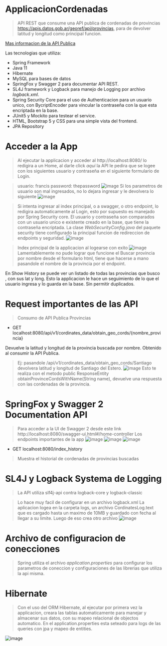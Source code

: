 # ApplicacionCordenadas
>API REST que consume una API publica de cordenadas de provincias https://apis.datos.gob.ar/georef/api/provincias, para de devolver latitud y longitud como principal funcion.

[Mas informacion de la API Publica](https://datosgobar.github.io/georef-ar-api/)

Las tecnologias que utiliza:

- Spring Framework
- Java 11
- Hibernate
- MySQL para bases de datos
- SpringFox y Swagger 2 para documentar API REST.
- SL4J framework y Logback para manejo de Logging por archivo *logback.xml*.
- Spring Security Core para el uso de Authenticacion para un usuario unico, con BycriptEncoder para vincular la contraseña con la que esta encriptada en la base.
- JUnit5 y Mockito para testear el service.
- HTML, Bootstrap 5 y CSS para una simple vista del frontend.
- JPA Repository

# Acceder a la App
>Al ejecutar la applicacion y acceder al http://localhost:8080/ lo redigira a un Home, al darle click *aqui* la API le pedira que se logee con los siguientes usuario y contraseña en el siguiente formulario de Login.

>usuario: francis
>password: thepassword
![image](https://user-images.githubusercontent.com/69681105/174823954-8249f2d1-ca80-4b11-90d9-2c80109b8e71.png)
>Si los parametros de usuario son mal ingresados, no lo dejara ingresar y le devolvera lo siguiente
![image](https://user-images.githubusercontent.com/69681105/174816034-779a2894-4fe6-4f95-b503-204d5be106ab.png)

>Si intenta ingresar al index principal, o a swagger, o otro endpoint, lo redigira automaticamente al Login, esto por supuesto es manejado por Spring Security core.
>El usuario y contraseña son comparados con un usuario unico e existente creado en la base, que tiene la contraseña encriptada.
La clase *WebSecurityConfig.java* del paquete security tiene configurado la principal funcion de redireccion de endpoints y seguridad.
![image](https://user-images.githubusercontent.com/69681105/174817148-9adae315-2e73-4d1b-86c1-7e0d66aa42e8.png)

>Index principal de la applicacion al logearse con exito
![image](https://user-images.githubusercontent.com/69681105/174819686-466b47e9-1f40-4057-9f32-80d5bea78885.png)
Lamentablemente no pude lograr que funcione el Buscar provincia por nombre desde el formulario html, tiene que hacerse a mano pasandole el nombre de la provincia por el endpoint.

En Show History se puede ver un listado de todas las provincias que busco , con sus lat y long. Esto la applicacion le hace un seguimiento de lo que el usuario ingresa y lo guarda en la base. Sin permitir duplicados.


# Request importantes de las API

> Consumo de API Publica Provincias
* GET localhost:8080/api/v1/cordinates_data/obtain_geo_cords/{nombre_provincia}

Devuelve la latitud y longitud de la provincia buscada por nombre. Obtenido al consumir la API Publica.
>Ej: pasandole /api/v1/cordinates_data/obtain_geo_cords/Santiago devolvera latitud y longitud de Santiago del Estero.
![image](https://user-images.githubusercontent.com/69681105/174812268-ce477b03-e782-46e5-bec0-ec5a763e500c.png)
Esto te realiza con el metodo public ResponseEntity<String> obtainProvinceCordsWithName(String name), devuelve una respuesta con las
cordenadas de la provincia.

# SpringFox y Swagger 2 Documentation API
>Para acceder a la UI de Swagger 2 desde este link http://localhost:8080/swagger-ui.html#/home-controller 
>Los endpoints importantes de la app
![image](https://user-images.githubusercontent.com/69681105/174826488-dc9f1bc6-0786-4e47-b99d-edce4f58c723.png)
![image](https://user-images.githubusercontent.com/69681105/174826789-cbc8e807-c3e5-4884-9692-4bb188884eda.png)
![image](https://user-images.githubusercontent.com/69681105/174827054-7a92e780-0cec-446c-8972-c59614db2194.png)


* GET localhost:8080/index_history

>Muestra el historial de cordenadas de provincias buscadas

# SL4J y Logback Systema de Logging

>La API utiliza slf4j-api contra logback-core y logback-classic

>Lo hace muy facil de configurar en un archivo logback.xml
La aplicacion logea en la carpeta logs, un archivo CordinatesLog.text que es cargado hasta un maximo de 10MB y guardado con fecha al llegar a su limite.
Luego de eso crea otro archivo
![image](https://user-images.githubusercontent.com/69681105/174822988-a9e383b8-8072-4955-9135-de25114dc523.png)

# Archivo de configuracion de conecciones

>Spring utiliza el archivo *application.properties* para configurar los parametros de coneccion y configuraciones de las librerias que utiliza la api misma.

# Hibernate

>Con el uso del ORM Hibernate, al ejecutar por primera vez la applicacion, creara las tablas automaticamente para manejar y almacenar sus datos, con su mapeo relacional de objectos automatico.
>En el application.properties esta seteado para logs de las queries con jpa y mapeo de entities.

![image](https://user-images.githubusercontent.com/69681105/174865706-f6a47a5b-eafc-4d0a-ac30-e8595f0754a9.png)
  
  













